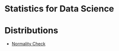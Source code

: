 # Statistics for Data Science

# Distributions
- [Normality Check](./Distributions/Normality_check.ipynb)
